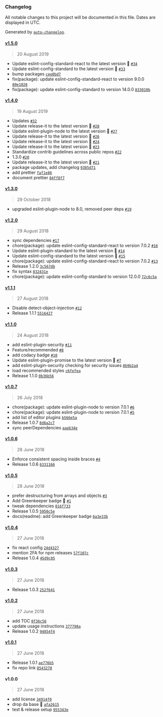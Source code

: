 ### Changelog

All notable changes to this project will be documented in this file. Dates are displayed in UTC.

Generated by [`auto-changelog`](https://github.com/CookPete/auto-changelog).

#### [v1.5.0](https://github.com/oceanprotocol/eslint-config-oceanprotocol/compare/v1.4.0...v1.5.0)

> 20 August 2019

- Update eslint-config-standard-react to the latest version 🚀 [`#34`](https://github.com/oceanprotocol/eslint-config-oceanprotocol/pull/34)
- Update eslint-config-standard to the latest version 🚀 [`#33`](https://github.com/oceanprotocol/eslint-config-oceanprotocol/pull/33)
- bump packages [`cee0bd7`](https://github.com/oceanprotocol/eslint-config-oceanprotocol/commit/cee0bd741fc9c9a322a109a33c3f461e678919c0)
- fix(package): update eslint-config-standard-react to version 9.0.0 [`80e1026`](https://github.com/oceanprotocol/eslint-config-oceanprotocol/commit/80e10261a6323706fe30dfa53d0f7397dc5c3f91)
- fix(package): update eslint-config-standard to version 14.0.0 [`833010b`](https://github.com/oceanprotocol/eslint-config-oceanprotocol/commit/833010be3c75da0c24cfa3d54d53383929a0263d)

#### [v1.4.0](https://github.com/oceanprotocol/eslint-config-oceanprotocol/compare/v1.3.0...v1.4.0)

> 19 August 2019

- Updates [`#32`](https://github.com/oceanprotocol/eslint-config-oceanprotocol/pull/32)
- Update release-it to the latest version 🚀 [`#28`](https://github.com/oceanprotocol/eslint-config-oceanprotocol/pull/28)
- Update eslint-plugin-node to the latest version 🚀 [`#27`](https://github.com/oceanprotocol/eslint-config-oceanprotocol/pull/27)
- Update release-it to the latest version 🚀 [`#26`](https://github.com/oceanprotocol/eslint-config-oceanprotocol/pull/26)
- Update release-it to the latest version 🚀 [`#24`](https://github.com/oceanprotocol/eslint-config-oceanprotocol/pull/24)
- Update release-it to the latest version 🚀 [`#23`](https://github.com/oceanprotocol/eslint-config-oceanprotocol/pull/23)
- Standardize contrib guidelines across public repos [`#22`](https://github.com/oceanprotocol/eslint-config-oceanprotocol/pull/22)
- 1.3.0 [`#20`](https://github.com/oceanprotocol/eslint-config-oceanprotocol/pull/20)
- Update release-it to the latest version 🚀 [`#21`](https://github.com/oceanprotocol/eslint-config-oceanprotocol/pull/21)
- package updates, add changelog [`9385d71`](https://github.com/oceanprotocol/eslint-config-oceanprotocol/commit/9385d7183f6b1a25dfb8eb703cbdd132b4de987a)
- add prettier [`faf1e86`](https://github.com/oceanprotocol/eslint-config-oceanprotocol/commit/faf1e861c887d5915b323b7072c77d0f5ef9a4ed)
- document prettier [`84ff8f7`](https://github.com/oceanprotocol/eslint-config-oceanprotocol/commit/84ff8f742ca9a17436bfce97cba9a27ce9983f03)

#### [v1.3.0](https://github.com/oceanprotocol/eslint-config-oceanprotocol/compare/v1.2.0...v1.3.0)

> 29 October 2018

- upgraded eslint-plugin-node to 8.0, removed peer deps [`#19`](https://github.com/oceanprotocol/eslint-config-oceanprotocol/pull/19)

#### [v1.2.0](https://github.com/oceanprotocol/eslint-config-oceanprotocol/compare/v1.1.1...v1.2.0)

> 29 August 2018

- sync dependencies [`#17`](https://github.com/oceanprotocol/eslint-config-oceanprotocol/pull/17)
- chore(package): update eslint-config-standard-react to version 7.0.2 [`#16`](https://github.com/oceanprotocol/eslint-config-oceanprotocol/pull/16)
- Update eslint-plugin-standard to the latest version 🚀 [`#14`](https://github.com/oceanprotocol/eslint-config-oceanprotocol/pull/14)
- Update eslint-config-standard to the latest version 🚀 [`#15`](https://github.com/oceanprotocol/eslint-config-oceanprotocol/pull/15)
- chore(package): update eslint-config-standard-react to version 7.0.2 [`#13`](https://github.com/oceanprotocol/eslint-config-oceanprotocol/issues/13)
- Release 1.2.0 [`3c567db`](https://github.com/oceanprotocol/eslint-config-oceanprotocol/commit/3c567dbcf2785823d996a5ea4ddfc5bfdacdf90c)
- fix syntax [`832431e`](https://github.com/oceanprotocol/eslint-config-oceanprotocol/commit/832431eab791d563961f9f7b4a06cec308791c90)
- chore(package): update eslint-config-standard to version 12.0.0 [`72c6c5a`](https://github.com/oceanprotocol/eslint-config-oceanprotocol/commit/72c6c5a55668497974e80b19e2258d6ca5185901)

#### [v1.1.1](https://github.com/oceanprotocol/eslint-config-oceanprotocol/compare/v1.1.0...v1.1.1)

> 27 August 2018

- Disable detect-object-injection [`#12`](https://github.com/oceanprotocol/eslint-config-oceanprotocol/pull/12)
- Release 1.1.1 [`5516427`](https://github.com/oceanprotocol/eslint-config-oceanprotocol/commit/5516427fa3dc182accb540bcadd259dd43948c4e)

#### [v1.1.0](https://github.com/oceanprotocol/eslint-config-oceanprotocol/compare/v1.0.7...v1.1.0)

> 24 August 2018

- add eslint-plugin-security [`#11`](https://github.com/oceanprotocol/eslint-config-oceanprotocol/pull/11)
- Feature/recommended [`#8`](https://github.com/oceanprotocol/eslint-config-oceanprotocol/pull/8)
- add codacy badge [`#10`](https://github.com/oceanprotocol/eslint-config-oceanprotocol/pull/10)
- Update eslint-plugin-promise to the latest version 🚀 [`#7`](https://github.com/oceanprotocol/eslint-config-oceanprotocol/pull/7)
- add eslint-plugin-security checking for security issues [`8b9b2a4`](https://github.com/oceanprotocol/eslint-config-oceanprotocol/commit/8b9b2a44a9c409d3c6150c0de8815748ad2c6b74)
- load recommended styles [`c6fefea`](https://github.com/oceanprotocol/eslint-config-oceanprotocol/commit/c6fefea1e40b9e8af1ee74adc29ba3219b27ef2f)
- Release 1.1.0 [`0b36b56`](https://github.com/oceanprotocol/eslint-config-oceanprotocol/commit/0b36b56ac88699060d9853acd76697550271a679)

#### [v1.0.7](https://github.com/oceanprotocol/eslint-config-oceanprotocol/compare/v1.0.6...v1.0.7)

> 26 July 2018

- chore(package): update eslint-plugin-node to version 7.0.1 [`#6`](https://github.com/oceanprotocol/eslint-config-oceanprotocol/pull/6)
- chore(package): update eslint-plugin-node to version 7.0.1 [`#5`](https://github.com/oceanprotocol/eslint-config-oceanprotocol/issues/5)
- add list of editor plugins [`b566e5a`](https://github.com/oceanprotocol/eslint-config-oceanprotocol/commit/b566e5a171a112c83885d8e4a7a0ad49d1143416)
- Release 1.0.7 [`8d6a2c7`](https://github.com/oceanprotocol/eslint-config-oceanprotocol/commit/8d6a2c77c9511785e134043d908c8062d382687f)
- sync peerDependencies [`aaeb34e`](https://github.com/oceanprotocol/eslint-config-oceanprotocol/commit/aaeb34ec68fbc762329e4a689b5f7ad45d29b03f)

#### [v1.0.6](https://github.com/oceanprotocol/eslint-config-oceanprotocol/compare/v1.0.5...v1.0.6)

> 28 June 2018

- Enforce consistent spacing inside braces [`#4`](https://github.com/oceanprotocol/eslint-config-oceanprotocol/pull/4)
- Release 1.0.6 [`6331166`](https://github.com/oceanprotocol/eslint-config-oceanprotocol/commit/63311664268a04ac1eff3652f9626d6db9b701e1)

#### [v1.0.5](https://github.com/oceanprotocol/eslint-config-oceanprotocol/compare/v1.0.4...v1.0.5)

> 28 June 2018

- prefer destructuring from arrays and objects [`#3`](https://github.com/oceanprotocol/eslint-config-oceanprotocol/pull/3)
- Add Greenkeeper badge 🌴 [`#1`](https://github.com/oceanprotocol/eslint-config-oceanprotocol/pull/1)
- tweak dependencies [`016f733`](https://github.com/oceanprotocol/eslint-config-oceanprotocol/commit/016f733142f86315c446776ef4d3ad42cff4003f)
- Release 1.0.5 [`5950c5e`](https://github.com/oceanprotocol/eslint-config-oceanprotocol/commit/5950c5ed8f2a94b4d86dc94f6e955fca919dabc3)
- docs(readme): add Greenkeeper badge [`6a3e33b`](https://github.com/oceanprotocol/eslint-config-oceanprotocol/commit/6a3e33b2a35fce7e9cae4e59ddbb17729c84b0ab)

#### [v1.0.4](https://github.com/oceanprotocol/eslint-config-oceanprotocol/compare/v1.0.3...v1.0.4)

> 27 June 2018

- fix react config [`24d4327`](https://github.com/oceanprotocol/eslint-config-oceanprotocol/commit/24d43272f0ad885b514ac0de45ac204ad9e9d56d)
- mention 2FA for npm releases [`57f107c`](https://github.com/oceanprotocol/eslint-config-oceanprotocol/commit/57f107c7c542bac1134ea2dc383dc21d80e4035e)
- Release 1.0.4 [`45d9c85`](https://github.com/oceanprotocol/eslint-config-oceanprotocol/commit/45d9c8532e6da52b78896d599505bbd5ba898f90)

#### [v1.0.3](https://github.com/oceanprotocol/eslint-config-oceanprotocol/compare/v1.0.2...v1.0.3)

> 27 June 2018

- Release 1.0.3 [`252f641`](https://github.com/oceanprotocol/eslint-config-oceanprotocol/commit/252f641b64da005febaf3ab987b6dd60d7ef9961)

#### [v1.0.2](https://github.com/oceanprotocol/eslint-config-oceanprotocol/compare/v1.0.1...v1.0.2)

> 27 June 2018

- add TOC [`0f36c56`](https://github.com/oceanprotocol/eslint-config-oceanprotocol/commit/0f36c563f0e350b2eaa479f5e896cdac3d4d1277)
- update usage instructions [`377798a`](https://github.com/oceanprotocol/eslint-config-oceanprotocol/commit/377798a8aadbc1237bc8f85fc1701bfde2eed638)
- Release 1.0.2 [`94854f4`](https://github.com/oceanprotocol/eslint-config-oceanprotocol/commit/94854f474d6dc4615539bb9e613598184ac02333)

#### [v1.0.1](https://github.com/oceanprotocol/eslint-config-oceanprotocol/compare/v1.0.0...v1.0.1)

> 27 June 2018

- Release 1.0.1 [`ae776b5`](https://github.com/oceanprotocol/eslint-config-oceanprotocol/commit/ae776b55cfbe3d0073bed42cc3e35c411780cec8)
- fix repo link [`8543270`](https://github.com/oceanprotocol/eslint-config-oceanprotocol/commit/854327083627bbb440e715451488645bc158bd95)

#### v1.0.0

> 27 June 2018

- add license [`34914f0`](https://github.com/oceanprotocol/eslint-config-oceanprotocol/commit/34914f0c30e0542f4ad8288dc2d8080763ff9b57)
- drop da base 💅 [`afa2615`](https://github.com/oceanprotocol/eslint-config-oceanprotocol/commit/afa26153bcd873022ceaf8867e73d5679ac23226)
- test & release setup [`955343e`](https://github.com/oceanprotocol/eslint-config-oceanprotocol/commit/955343e62f49b57fb8f083d3db5a5c0a5b2bb735)
